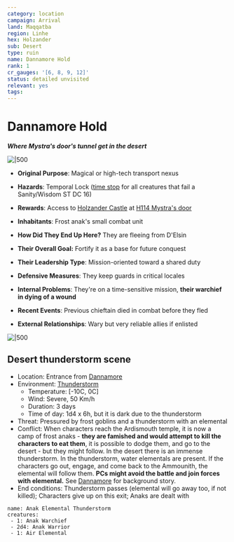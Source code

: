 ```yaml
---
category: location
campaign: Arrival
land: Maqqatba
region: Linhe
hex: Holzander
sub: Desert
type: ruin
name: Dannamore Hold
rank: 1
cr_gauges: '[6, 8, 9, 12]'
status: detailed unvisited
relevant: yes
tags: 
---
```


# Dannamore Hold
***Where Mystra's door's tunnel get in the desert***

![|500](https://i.imgur.com/AMo6nxC.png)

- **Original Purpose**: Magical or high-tech transport nexus
- **Hazards**: Temporal Lock ([time stop](https://www.5esrd.com/database/spell/time-stop) for all creatures that fail a Sanity/Wisdom ST DC 16)
- **Rewards**: Access to [Holzander Castle](holzanderCastle.md) at [H114 Mystra's door](holzanderCastleL1.md#H114%20Mystra's%20door)

- **Inhabitants**: Frost anak's small combat unit
- **How Did They End Up Here?** They are fleeing from D'Elsin
- **Their Overall Goal:** Fortify it as a base for future conquest
- **Their Leadership Type**: Mission-oriented toward a shared duty
- **Defensive Measures**: They keep guards in critical locales
- **Internal Problems**: They're on a time-sensitive mission, **their warchief in dying of a wound**
- **Recent Events**: Previous chieftain died in combat before they fled
- **External Relationships**: Wary but very reliable allies if enlisted

![|500](https://i.imgur.com/2vRHLRe.png)

## Desert thunderstorm scene

- Location: Entrance from [Dannamore](../locations/dannamore.md)
- Environment: [Thunderstorm](../../rules/houseRules.md#Thunderstorm)
	- Temperature: [-10C, 0C]
	- Wind: Severe, 50 Km/h
	- Duration: 3 days
	- Time of day: 1d4 x 6h, but it is dark due to the thunderstorm
- Threat: Pressured by frost goblins and a thunderstorm with an elemental
- Conflict: When characters reach the Ardismouth temple, it is now a camp of frost anaks - **they are famished and would attempt to kill the characters to eat them**, it is possible to dodge them, and go to the desert - but they might follow. In the desert there is an immense thunderstorm. In the thunderstorm, water elementals are present. If the characters go out, engage, and come back to the Ammounith, the elemental will follow them. **PCs might avoid the battle and join forces with elemental.** See [Dannamore](../locations/dannamore.md) for background story.
- End conditions: Thunderstorm passes (elemental will go away too, if not killed); Characters give up on this exit; Anaks are dealt with

```encounter
name: Anak Elemental Thunderstorm
creatures:
 - 1: Anak Warchief
 - 2d4: Anak Warrior
 - 1: Air Elemental
```
